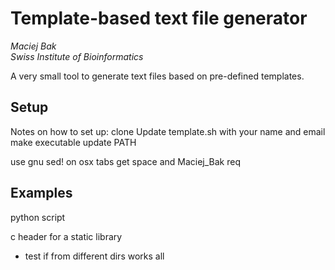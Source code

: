# Template-based text file generator

*Maciej Bak  
Swiss Institute of Bioinformatics*

A very small tool to generate text files based on pre-defined templates.

## Setup

Notes on how to set up:
clone
Update template.sh with your name and email
make executable
update PATH

use gnu sed! on osx tabs get space and Maciej_Bak req

## Examples

python script

c header for a static library




- test if from different dirs works all